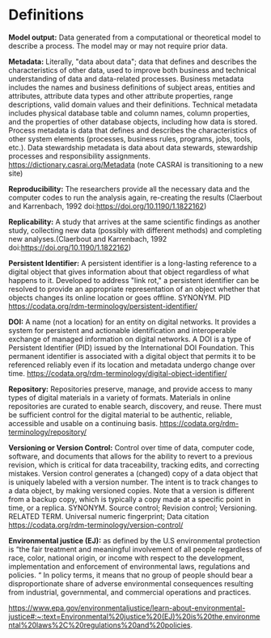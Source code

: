 # Definitions
**Model output:** Data generated from a computational or theoretical model to describe a process. The model may or may not require prior data.

**Metadata:** Literally, "data about data"; data that defines and describes the characteristics of other data, used to improve both business and technical understanding of data and data-related processes. Business metadata includes the names and business definitions of subject areas, entities and attributes, attribute data types and other attribute properties, range descriptions, valid domain values and their definitions. Technical metadata includes physical database table and column names, column properties, and the properties of other database objects, including how data is stored. Process metadata is data that defines and describes the characteristics of other system elements (processes, business rules, programs, jobs, tools, etc.). Data stewardship metadata is data about data stewards, stewardship processes and responsibility assignments. https://dictionary.casrai.org/Metadata (note CASRAI is transitioning to a new site)

**Reproducibility:** The researchers provide all the necessary data and the computer codes to run the analysis again, re-creating the results (Claerbout and Karrenbach,  1992 doi:https://doi.org/10.1190/1.1822162)

**Replicability:** A study that arrives at the same scientific findings as another study, collecting new data (possibly with different methods) and completing new analyses.(Claerbout and Karrenbach,  1992 doi:https://doi.org/10.1190/1.1822162)

**Persistent Identifier:** A persistent identifier is a long-lasting reference to a digital object that gives information about that object regardless of what happens to it. Developed to address "link rot," a persistent identifier can be resolved to provide an appropriate representation of an object whether that objects changes its online location or goes offline. SYNONYM. PID https://codata.org/rdm-terminology/persistent-identifier/ 

**DOI:** A name (not a location) for an entity on digital networks. It provides a system for persistent and actionable identification and interoperable exchange of managed information on digital networks. A DOI is a type of Persistent Identifier (PID) issued by the International DOI Foundation. This permanent identifier is associated with a digital object that permits it to be referenced reliably even if its location and metadata undergo change over time. https://codata.org/rdm-terminology/digital-object-identifier/ 

**Repository:** Repositories preserve, manage, and provide access to many types of digital materials in a variety of formats. Materials in online repositories are curated to enable search, discovery, and reuse. There must be sufficient control for the digital material to be authentic, reliable, accessible and usable on a continuing basis. https://codata.org/rdm-terminology/repository/ 

**Versioning or Version Control:** Control over time of data, computer code, software, and documents that allows for the ability to revert to a previous revision, which is critical for data traceability, tracking edits, and correcting mistakes. Version control generates a (changed) copy of a data object that is uniquely labeled with a version number. The intent is to track changes to a data object, by making versioned copies. Note that a version is different from a backup copy, which is typically a copy made at a specific point in time, or a replica. SYNONYM. Source control; Revision control; Versioning. RELATED TERM. Universal numeric fingerprint; Data citation https://codata.org/rdm-terminology/version-control/ 

**Environmental justice (EJ):** as defined by the U.S environmental protection is “the fair treatment and meaningful involvement of all people regardless of race, color, national origin, or income with respect to the development, implementation and enforcement of environmental laws, regulations and policies. “ In policy terms, it means that no group of people should bear a disproportionate share of adverse environmental consequences resulting from industrial, governmental, and commercial operations and practices. 

https://www.epa.gov/environmentaljustice/learn-about-environmental-justice#:~:text=Environmental%20justice%20(EJ)%20is%20the,environmental%20laws%2C%20regulations%20and%20policies. 